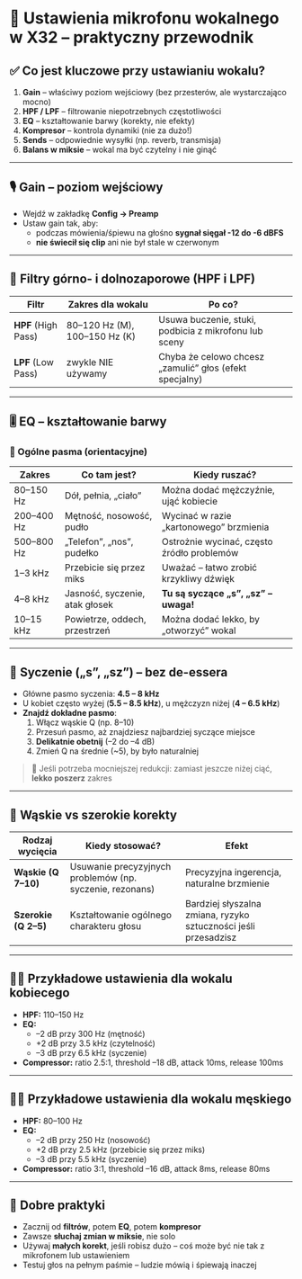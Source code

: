 # 🎤 Ustawienia mikrofonu wokalnego w X32 – praktyczny przewodnik

## ✅ Co jest kluczowe przy ustawianiu wokalu?

1. **Gain** – właściwy poziom wejściowy (bez przesterów, ale wystarczająco mocno)
2. **HPF / LPF** – filtrowanie niepotrzebnych częstotliwości
3. **EQ** – kształtowanie barwy (korekty, nie efekty)
4. **Kompresor** – kontrola dynamiki (nie za dużo!)
5. **Sends** – odpowiednie wysyłki (np. reverb, transmisja)
6. **Balans w miksie** – wokal ma być czytelny i nie ginąć

---

## 🎙️ Gain – poziom wejściowy

- Wejdź w zakładkę **Config → Preamp**
- Ustaw gain tak, aby:
    - podczas mówienia/śpiewu na głośno **sygnał sięgał -12 do -6 dBFS**
    - **nie świecił się clip** ani nie był stale w czerwonym

---

## 📏 Filtry górno- i dolnozaporowe (HPF i LPF)

| Filtr         | Zakres dla wokalu | Po co?                            |
|---------------|--------------------|------------------------------------|
| **HPF** (High Pass) | 80–120 Hz (M), 100–150 Hz (K) | Usuwa buczenie, stuki, podbicia z mikrofonu lub sceny |
| **LPF** (Low Pass)  | zwykle NIE używamy | Chyba że celowo chcesz „zamulić” głos (efekt specjalny) |

---

## 🎚️ EQ – kształtowanie barwy

### 🧭 Ogólne pasma (orientacyjne)

| Zakres       | Co tam jest?                 | Kiedy ruszać?                        |
|--------------|------------------------------|--------------------------------------|
| 80–150 Hz    | Dół, pełnia, „ciało”         | Można dodać mężczyźnie, ująć kobiecie |
| 200–400 Hz   | Mętność, nosowość, pudło     | Wycinać w razie „kartonowego” brzmienia |
| 500–800 Hz   | „Telefon”, „nos”, pudełko    | Ostrożnie wycinać, często źródło problemów |
| 1–3 kHz      | Przebicie się przez miks     | Uważać – łatwo zrobić krzykliwy dźwięk |
| 4–8 kHz      | Jasność, syczenie, atak głosek | **Tu są syczące „s”, „sz” – uwaga!** |
| 10–15 kHz    | Powietrze, oddech, przestrzeń | Można dodać lekko, by „otworzyć” wokal |

---

## 👄 Syczenie („s”, „sz”) – bez de-essera

- Główne pasmo syczenia: **4.5 – 8 kHz**
- U kobiet często wyżej (**5.5 – 8.5 kHz**), u mężczyzn niżej (**4 – 6.5 kHz**)
- **Znajdź dokładne pasmo**:
    1. Włącz wąskie Q (np. 8–10)
    2. Przesuń pasmo, aż znajdziesz najbardziej syczące miejsce
    3. **Delikatnie obetnij** (–2 do –4 dB)
    4. Zmień Q na średnie (~5), by było naturalniej

> 🎯 Jeśli potrzeba mocniejszej redukcji: zamiast jeszcze niżej ciąć, **lekko poszerz** zakres

---

## 🧠 Wąskie vs szerokie korekty

| Rodzaj wycięcia | Kiedy stosować?                     | Efekt |
|-----------------|-------------------------------------|--------|
| **Wąskie (Q 7–10)** | Usuwanie precyzyjnych problemów (np. syczenie, rezonans) | Precyzyjna ingerencja, naturalne brzmienie |
| **Szerokie (Q 2–5)** | Kształtowanie ogólnego charakteru głosu | Bardziej słyszalna zmiana, ryzyko sztuczności jeśli przesadzisz |

---

## 👩‍🎤 Przykładowe ustawienia dla wokalu kobiecego

- **HPF:** 110–150 Hz
- **EQ:**
    - –2 dB przy 300 Hz (mętność)
    - +2 dB przy 3.5 kHz (czytelność)
    - –3 dB przy 6.5 kHz (syczenie)
- **Compressor:** ratio 2.5:1, threshold –18 dB, attack 10ms, release 100ms

---

## 👨‍🎤 Przykładowe ustawienia dla wokalu męskiego

- **HPF:** 80–100 Hz
- **EQ:**
    - –2 dB przy 250 Hz (nosowość)
    - +2 dB przy 2.5 kHz (przebicie się przez miks)
    - –3 dB przy 5.5 kHz (syczenie)
- **Compressor:** ratio 3:1, threshold –16 dB, attack 8ms, release 80ms

---

## 🎯 Dobre praktyki

- Zacznij od **filtrów**, potem **EQ**, potem **kompresor**
- Zawsze **słuchaj zmian w miksie**, nie solo
- Używaj **małych korekt**, jeśli robisz dużo – coś może być nie tak z mikrofonem lub ustawieniem
- Testuj głos na pełnym paśmie – ludzie mówią i śpiewają inaczej